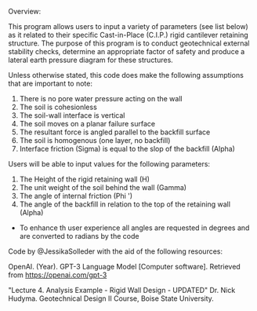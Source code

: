 Overview:

This program allows users to input a variety of parameters (see list below) as it related to their specific Cast-in-Place (C.I.P.) rigid cantilever retaining structure. The purpose of this program is to conduct geotechnical external stability checks, determine an appropriate factor of safety and produce a lateral earth pressure diagram for these structures.

Unless otherwise stated, this code does make the following assumptions that are important to note:

1. There is no pore water pressure acting on the wall
2. The soil is cohesionless
3. The soil-wall interface is vertical
4. The soil moves on a planar failure surface
5. The resultant force is angled parallel to the backfill surface
6. The soil is homogenous (one layer, no backfill)
7. Interface friction (Sigma) is equal to the slop of the backfill (Alpha)

Users will be able to input values for the following parameters:

1. The Height of the rigid retaining wall (H)
2. The unit weight of the soil behind the wall (Gamma)
3. The angle of internal friction (Phi ')
4. The angle of the backfill in relation to the top of the retaining wall (Alpha)
* To enhance th user experience all angles are requested in degrees and are converted to radians by the code

Code by @JessikaSolleder with the aid of the following resources:

OpenAI. (Year). GPT-3 Language Model [Computer software]. Retrieved from https://openai.com/gpt-3

"Lecture 4. Analysis Example - Rigid Wall Design - UPDATED"
Dr. Nick Hudyma. Geotechnical Design II Course, Boise State University.

